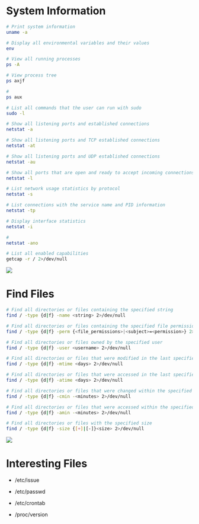 # System Information

```Bash
# Print system information
uname -a
```

```Bash
# Display all environmental variables and their values
env
```

```Bash
# View all running processes
ps -A

# View process tree
ps axjf

#
ps aux
```

```Bash
# List all commands that the user can run with sudo
sudo -l
```

```Bash
# Show all listening ports and established connections
netstat -a

# Show all listening ports and TCP established connections
netstat -at

# Show all listening ports and UDP established connections
netstat -au

# Show all ports that are open and ready to accept incoming connections (Listening mode)
netstat -l

# List network usage statistics by protocol
netstat -s

# List connections with the service name and PID information
netstat -tp

# Display interface statistics
netstat -i

#
netstat -ano
```

```Bash
# List all enabled capabilities 
getcap -r / 2>/dev/null
```

![](https://github.com/JonmarCorpuz/SecondBrain/blob/main/Assets/Whitespace.png)

# Find Files

```Bash
# Find all directories or files containing the specified string
find / -type {d|f} -name <string> 2>/dev/null

# Find all directories or files containing the specified file permissions
find / -type {d|f} -perm {<file_permissions>|<subject>=<permission>} 2>/dev/null

# Find all directories or files owned by the specified user
find / -type {d|f} -user <username> 2>/dev/null

# Find all directories or files that were modified in the last specified time period
find / -type {d|f} -mtime <days> 2>/dev/null

# Find all directories or files that were accessed in the last specified days
find / -type {d|f} -atime <days> 2>/dev/null

# Find all directories or files that were changed within the specified time
find / -type {d|f} -cmin -<minutes> 2>/dev/null

# Find all directories or files that were accessed within the specified time
find / -type {d|f} -amin -<minutes> 2>/dev/null

# Find all directories or files with the specified size
find / -type {d|f} -size {[+]|[-]}<size> 2>/dev/null
```

![](https://github.com/JonmarCorpuz/SecondBrain/blob/main/Assets/Whitespace.png)

# Interesting Files

* /etc/issue
* /etc/passwd
* /etc/crontab

* /proc/version
